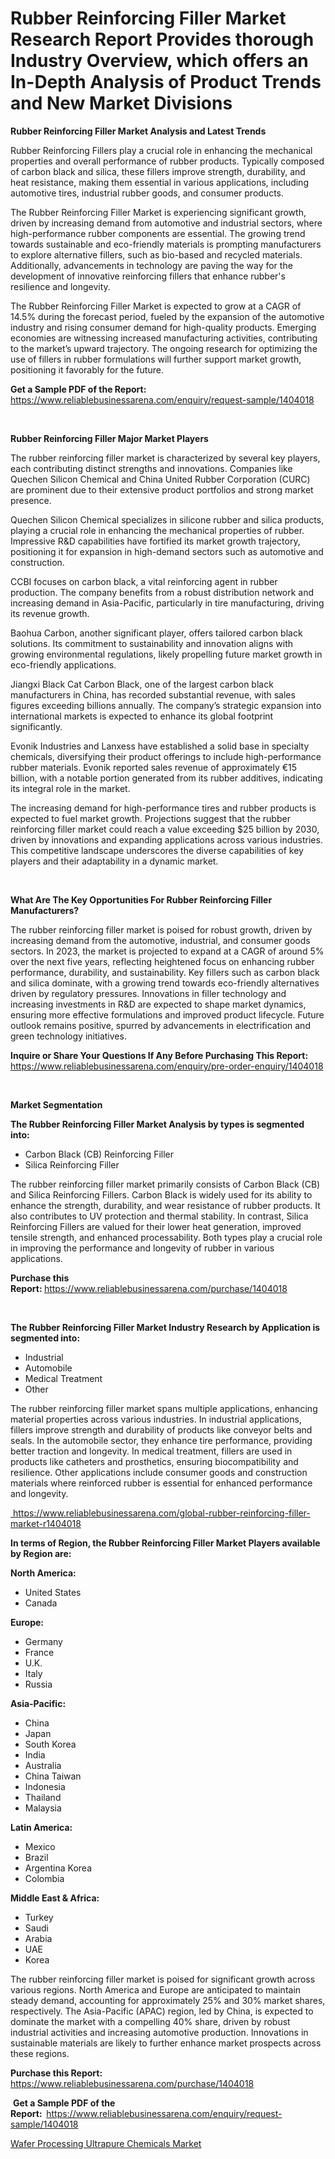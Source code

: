 <p><h1>Rubber Reinforcing Filler Market Research Report Provides thorough Industry Overview, which offers an In-Depth Analysis of Product Trends and New Market Divisions</h1></p><p><strong>Rubber Reinforcing Filler Market Analysis and Latest Trends</strong></p>
<p><p>Rubber Reinforcing Fillers play a crucial role in enhancing the mechanical properties and overall performance of rubber products. Typically composed of carbon black and silica, these fillers improve strength, durability, and heat resistance, making them essential in various applications, including automotive tires, industrial rubber goods, and consumer products.</p><p>The Rubber Reinforcing Filler Market is experiencing significant growth, driven by increasing demand from automotive and industrial sectors, where high-performance rubber components are essential. The growing trend towards sustainable and eco-friendly materials is prompting manufacturers to explore alternative fillers, such as bio-based and recycled materials. Additionally, advancements in technology are paving the way for the development of innovative reinforcing fillers that enhance rubber's resilience and longevity.</p><p>The Rubber Reinforcing Filler Market is expected to grow at a CAGR of 14.5% during the forecast period, fueled by the expansion of the automotive industry and rising consumer demand for high-quality products. Emerging economies are witnessing increased manufacturing activities, contributing to the market’s upward trajectory. The ongoing research for optimizing the use of fillers in rubber formulations will further support market growth, positioning it favorably for the future.</p></p>
<p><strong>Get a Sample PDF of the Report:&nbsp;</strong> <a href="https://www.reliablebusinessarena.com/enquiry/request-sample/1404018?utm_campaign=3443&utm_medium=2&utm_source=Github&utm_content=ia&utm_term=28032025&utm_id=rubber-reinforcing-filler">https://www.reliablebusinessarena.com/enquiry/request-sample/1404018</a></p>
<p>&nbsp;</p>
<p><strong>Rubber Reinforcing Filler Major Market Players</strong></p>
<p><p>The rubber reinforcing filler market is characterized by several key players, each contributing distinct strengths and innovations. Companies like Quechen Silicon Chemical and China United Rubber Corporation (CURC) are prominent due to their extensive product portfolios and strong market presence.</p><p>Quechen Silicon Chemical specializes in silicone rubber and silica products, playing a crucial role in enhancing the mechanical properties of rubber. Impressive R&D capabilities have fortified its market growth trajectory, positioning it for expansion in high-demand sectors such as automotive and construction.</p><p>CCBI focuses on carbon black, a vital reinforcing agent in rubber production. The company benefits from a robust distribution network and increasing demand in Asia-Pacific, particularly in tire manufacturing, driving its revenue growth.</p><p>Baohua Carbon, another significant player, offers tailored carbon black solutions. Its commitment to sustainability and innovation aligns with growing environmental regulations, likely propelling future market growth in eco-friendly applications.</p><p>Jiangxi Black Cat Carbon Black, one of the largest carbon black manufacturers in China, has recorded substantial revenue, with sales figures exceeding billions annually. The company’s strategic expansion into international markets is expected to enhance its global footprint significantly.</p><p>Evonik Industries and Lanxess have established a solid base in specialty chemicals, diversifying their product offerings to include high-performance rubber materials. Evonik reported sales revenue of approximately €15 billion, with a notable portion generated from its rubber additives, indicating its integral role in the market.</p><p>The increasing demand for high-performance tires and rubber products is expected to fuel market growth. Projections suggest that the rubber reinforcing filler market could reach a value exceeding $25 billion by 2030, driven by innovations and expanding applications across various industries. This competitive landscape underscores the diverse capabilities of key players and their adaptability in a dynamic market.</p></p>
<p>&nbsp;</p>
<p><strong>What Are The Key Opportunities For Rubber Reinforcing Filler Manufacturers?</strong></p>
<p><p>The rubber reinforcing filler market is poised for robust growth, driven by increasing demand from the automotive, industrial, and consumer goods sectors. In 2023, the market is projected to expand at a CAGR of around 5% over the next five years, reflecting heightened focus on enhancing rubber performance, durability, and sustainability. Key fillers such as carbon black and silica dominate, with a growing trend towards eco-friendly alternatives driven by regulatory pressures. Innovations in filler technology and increasing investments in R&D are expected to shape market dynamics, ensuring more effective formulations and improved product lifecycle. Future outlook remains positive, spurred by advancements in electrification and green technology initiatives.</p></p>
<p><strong>Inquire or Share Your Questions If Any Before Purchasing This Report:</strong> <a href="https://www.reliablebusinessarena.com/enquiry/pre-order-enquiry/1404018?utm_campaign=3443&utm_medium=2&utm_source=Github&utm_content=ia&utm_term=28032025&utm_id=rubber-reinforcing-filler">https://www.reliablebusinessarena.com/enquiry/pre-order-enquiry/1404018</a></p>
<p>&nbsp;</p>
<p><strong>Market Segmentation</strong></p>
<p><strong>The Rubber Reinforcing Filler Market Analysis by types is segmented into:</strong></p>
<p><ul><li>Carbon Black (CB) Reinforcing Filler</li><li>Silica Reinforcing Filler</li></ul></p>
<p><p>The rubber reinforcing filler market primarily consists of Carbon Black (CB) and Silica Reinforcing Fillers. Carbon Black is widely used for its ability to enhance the strength, durability, and wear resistance of rubber products. It also contributes to UV protection and thermal stability. In contrast, Silica Reinforcing Fillers are valued for their lower heat generation, improved tensile strength, and enhanced processability. Both types play a crucial role in improving the performance and longevity of rubber in various applications.</p></p>
<p><strong>Purchase this Report:&nbsp;</strong><a href="https://www.reliablebusinessarena.com/purchase/1404018?utm_campaign=3443&utm_medium=2&utm_source=Github&utm_content=ia&utm_term=28032025&utm_id=rubber-reinforcing-filler">https://www.reliablebusinessarena.com/purchase/1404018</a></p>
<p>&nbsp;</p>
<p><strong>The Rubber Reinforcing Filler Market Industry Research by Application is segmented into:</strong></p>
<p><ul><li>Industrial</li><li>Automobile</li><li>Medical Treatment</li><li>Other</li></ul></p>
<p><p>The rubber reinforcing filler market spans multiple applications, enhancing material properties across various industries. In industrial applications, fillers improve strength and durability of products like conveyor belts and seals. In the automobile sector, they enhance tire performance, providing better traction and longevity. In medical treatment, fillers are used in products like catheters and prosthetics, ensuring biocompatibility and resilience. Other applications include consumer goods and construction materials where reinforced rubber is essential for enhanced performance and longevity.</p></p>
<p><a href="https://www.reliablebusinessarena.com/global-rubber-reinforcing-filler-market-r1404018?utm_campaign=3443&utm_medium=2&utm_source=Github&utm_content=ia&utm_term=28032025&utm_id=rubber-reinforcing-filler">&nbsp;https://www.reliablebusinessarena.com/global-rubber-reinforcing-filler-market-r1404018</a></p>
<p><strong>In terms of Region, the Rubber Reinforcing Filler Market Players available by Region are:</strong></p>
<p>
    <p> <strong> North America: </strong>
        <ul>
            <li>United States</li>
            <li>Canada</li>
        </ul>
        </p> 
    <p> <strong> Europe: </strong>
        <ul>
            <li>Germany</li>
            <li>France</li>
            <li>U.K.</li>
            <li>Italy</li>
            <li>Russia</li>
        </ul>
        </p> 
    <p> <strong> Asia-Pacific: </strong>
        <ul>
            <li>China</li>
            <li>Japan</li>
            <li>South Korea</li>
            <li>India</li>
            <li>Australia</li>
            <li>China Taiwan</li>
            <li>Indonesia</li>
            <li>Thailand</li>
            <li>Malaysia</li>
        </ul>
        </p> 
    <p> <strong> Latin America: </strong>
        <ul>
            <li>Mexico</li>
            <li>Brazil</li>
            <li>Argentina Korea</li>
            <li>Colombia</li>
        </ul>
        </p> 
    <p> <strong> Middle East & Africa: </strong>
        <ul>
            <li>Turkey</li>
            <li>Saudi</li>
            <li>Arabia</li>
            <li>UAE</li>
            <li>Korea</li>
        </ul>
    </p>
    </p>
<p><p>The rubber reinforcing filler market is poised for significant growth across various regions. North America and Europe are anticipated to maintain steady demand, accounting for approximately 25% and 30% market shares, respectively. The Asia-Pacific (APAC) region, led by China, is expected to dominate the market with a compelling 40% share, driven by robust industrial activities and increasing automotive production. Innovations in sustainable materials are likely to further enhance market prospects across these regions.</p></p>
<p><strong>Purchase this Report: </strong><a href="https://www.reliablebusinessarena.com/purchase/1404018?utm_campaign=3443&utm_medium=2&utm_source=Github&utm_content=ia&utm_term=28032025&utm_id=rubber-reinforcing-filler">https://www.reliablebusinessarena.com/purchase/1404018</a></p>
<p>&nbsp;<strong>Get a Sample PDF of the Report:&nbsp;&nbsp;</strong><a href="https://www.reliablebusinessarena.com/enquiry/request-sample/1404018?utm_campaign=3443&utm_medium=2&utm_source=Github&utm_content=ia&utm_term=28032025&utm_id=rubber-reinforcing-filler">https://www.reliablebusinessarena.com/enquiry/request-sample/1404018</a></p>
<p><strong></strong></p>
<p><p><a href="https://github.com/debowflaggqw/Market-Research-Report-List-1/blob/main/wafer-processing-ultrapure-chemicals-market.md?utm_campaign=3443&utm_medium=2&utm_source=Github&utm_content=ia&utm_term=28032025&utm_id=rubber-reinforcing-filler">Wafer Processing Ultrapure Chemicals Market</a></p></p>